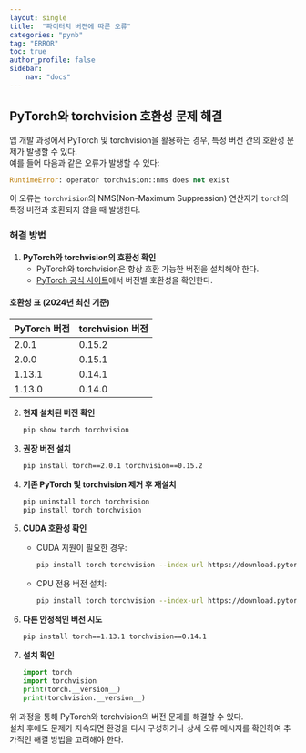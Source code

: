 ```yaml
---
layout: single
title:  "파이터치 버젼에 따른 오류"
categories: "pynb"
tag: "ERROR"
toc: true
author_profile: false
sidebar:
    nav: "docs"
---
```


## PyTorch와 torchvision 호환성 문제 해결

앱 개발 과정에서 PyTorch 및 torchvision을 활용하는 경우, 특정 버전 간의 호환성 문제가 발생할 수 있다.  
예를 들어 다음과 같은 오류가 발생할 수 있다:  

```python
RuntimeError: operator torchvision::nms does not exist
```

이 오류는 `torchvision`의 NMS(Non-Maximum Suppression) 연산자가 `torch`의 특정 버전과 호환되지 않을 때 발생한다.  

### 해결 방법

1. **PyTorch와 torchvision의 호환성 확인**
   - PyTorch와 torchvision은 항상 호환 가능한 버전을 설치해야 한다.
   - [PyTorch 공식 사이트](https://pytorch.org/get-started/previous-versions/)에서 버전별 호환성을 확인한다.  

#### 호환성 표 (2024년 최신 기준)
| PyTorch 버전 | torchvision 버전 |
|--------------|-------------------|
| 2.0.1        | 0.15.2            |
| 2.0.0        | 0.15.1            |
| 1.13.1       | 0.14.1            |
| 1.13.0       | 0.14.0            |

2. **현재 설치된 버전 확인**
   ```bash
   pip show torch torchvision
   ```

3. **권장 버전 설치**
   ```bash
   pip install torch==2.0.1 torchvision==0.15.2
   ```

4. **기존 PyTorch 및 torchvision 제거 후 재설치**
   ```bash
   pip uninstall torch torchvision
   pip install torch torchvision
   ```

5. **CUDA 호환성 확인**
   - CUDA 지원이 필요한 경우:
     ```bash
     pip install torch torchvision --index-url https://download.pytorch.org/whl/cu124
     ```
   - CPU 전용 버전 설치:
     ```bash
     pip install torch torchvision --index-url https://download.pytorch.org/whl/cpu
     ```

6. **다른 안정적인 버전 시도**
   ```bash
   pip install torch==1.13.1 torchvision==0.14.1
   ```

7. **설치 확인**
   ```python
   import torch
   import torchvision
   print(torch.__version__)
   print(torchvision.__version__)
   ```

위 과정을 통해 PyTorch와 torchvision의 버전 문제를 해결할 수 있다.  
설치 후에도 문제가 지속되면 환경을 다시 구성하거나 상세 오류 메시지를 확인하여 추가적인 해결 방법을 고려해야 한다.  

